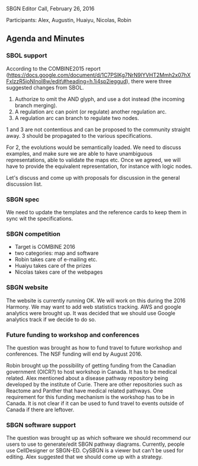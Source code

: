 SBGN Editor Call, February 26, 2016

Participants: Alex, Augustin, Huaiyu, Nicolas, Robin

Agenda and Minutes
------------------

### SBOL support

According to the COMBINE2015 report (https://docs.google.com/document/d/1C7PSlKg7NrN9lYVHT2Mmh2x07hXFxlzzR5joNInoI8w/edit\#heading=h.1i4sp2ieggud), there were three suggested changes from SBOL.

1.  Authorize to omit the AND glyph, and use a dot instead (the incoming branch merging).
2.  A regulation arc can point (or regulate) another regulation arc.
3.  A regulation arc can branch to regulate two nodes.

1 and 3 are not contentious and can be proposed to the community straight away. 3 should be propagated to the various specifications.

For 2, the evolutions would be semantically loaded. We need to discuss examples, and make sure we are able to have unambiguous representations, able to validate the maps etc. Once we agreed, we will have to provide the equivalent representation, for instance with logic nodes.

Let's discuss and come up with proposals for discussion in the general discussion list.

### SBGN spec

We need to update the templates and the reference cards to keep them in sync wit the specifications.

### SBGN competition

-   Target is COMBINE 2016
-   two categories: map and software
-   Robin takes care of e-mailing etc.
-   Huaiyu takes care of the prizes
-   Nicolas takes care of the webpages

### SBGN website

The website is currently running OK. We will work on this during the 2016 Harmony. We may want to add web statistics tracking. AWS and google analytics were brought up. It was decided that we should use Google analytics track if we decide to do so.

### Future funding to workshop and conferences

The question was brought as how to fund travel to future workshop and conferences. The NSF funding will end by August 2016.

Robin brought up the possibility of getting funding from the Canadian government (OICR?) to host workshop in Canada. It has to be medical related. Alex mentioned about a disease pathway repository being developed by the institute of Curie. There are other repositories such as Reactome and Panther that have medical related pathways. One requirement for this funding mechanism is the workshop has to be in Canada. It is not clear if it can be used to fund travel to events outside of Canada if there are leftover.

### SBGN software support

The question was brought up as which software we should recommend our users to use to generate/edit SBGN pathway diagrams. Currently, people use CellDesigner or SBGN-ED. CySBGN is a viewer but can't be used for editing. Alex suggested that we should come up with a strategy.